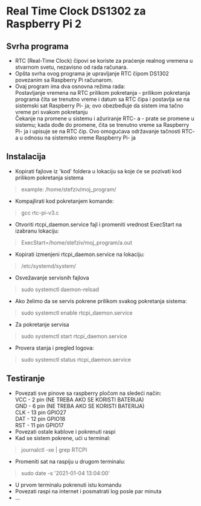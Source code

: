 # Real Time Clock DS1302 za Raspberry Pi 2

## Svrha programa
- RTC (Real-Time Clock) čipovi se koriste za praćenje realnog vremena u stvarnom svetu, nezavisno od rada računara.<br />
- Opšta svrha ovog programa je upravljanje RTC čipom DS1302 povezanim sa Raspberry Pi računarom.<br />
- Ovaj program ima dva osnovna režima rada:<br />
Postavljanje vremena na RTC prilikom pokretanja - prilikom pokretanja programa čita se trenutno vreme i datum sa RTC čipa i postavlja se na sistemski sat Raspberry Pi- ja; ovo obezbeđuje da sistem ima tačno vreme pri svakom pokretanju<br />
Čekanje na promene u sistemu i ažuriranje RTC- a - prate se promene u sistemu; kada dođe do promene, čita se trenutno vreme sa Raspberry Pi- ja i upisuje se na RTC čip. Ovo omogućava održavanje tačnosti RTC- a u odnosu na sistemsko vreme Raspberry Pi- ja<br />

## Instalacija

- Kopirati fajlove iz 'kod' foldera u lokaciju sa koje će se pozivati kod prilikom pokretanja sistema<br />
>   example: /home/stefziv/moj_program/<br />
- Kompajlirati kod pokretanjem komande:<br />
>   gcc rtc-pi-v3.c<br />
- Otvoriti rtcpi_daemon.service fajl i promeniti vrednost ExecStart na izabranu lokaciju:<br />
>   ExecStart=/home/stefziv/moj_program/a.out<br />
- Kopirati izmenjeni rtcpi_daemon.service na lokaciju:<br />
>   /etc/systemd/system/<br />
- Osvežavanje servisnih fajlova<br />
>   sudo systemctl daemon-reload<br />
- Ako želimo da se servis pokrene prilikom svakog pokretanja sistema:<br />
>   sudo systemctl enable rtcpi_daemon.service<br />
- Za pokretanje servisa<br />
>   sudo systemctl start rtcpi_daemon.service<br />
- Provera stanja i pregled logova:<br />
>   sudo systemctl status rtcpi_daemon.service<br />

## Testiranje

- Povezati sve pinove sa raspberry pločom na sledeći način:<br />
VCC - 2 pin (NE TREBA AKO SE KORISTI BATERIJA)<br />
GND - 6 pin (NE TREBA AKO SE KORISTI BATERIJA)<br />
CLK - 13 pin GPIO27<br />
DAT - 12 pin GPIO18<br />
RST - 11 pin GPIO17<br />
- Povezati ostale kablove i pokrenuti raspi<br />
- Kad se sistem pokrene, ući u terminal:<br />
>   journalctl -xe | grep RTCPI<br />
- Promeniti sat na raspiju u drugom terminalu:<br />
>   sudo date -s '2021-01-04 13:04:00'<br />
- U prvom terminalu pokrenuti istu komandu<br />
- Povezati raspi na internet i posmatrati log posle par minuta<br />
- ...<br />
